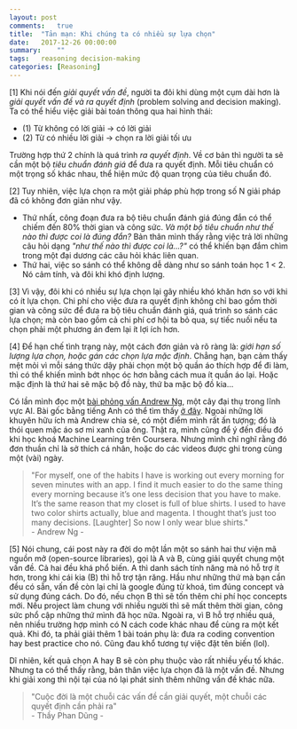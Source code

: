 ```yaml
---
layout: post
comments:	true
title:  "Tản mạn: Khi chúng ta có nhiều sự lựa chọn"
date:   2017-12-26 00:00:00
summary:    ""
tags:   reasoning decision-making
categories:	[Reasoning]
---
```


[1] Khi nói đến *giải quyết vấn đề*, người ta đôi khi dùng một cụm dài hơn là *giải quyết vấn đề và ra quyết định* (problem solving and decision making). Ta có thể hiểu việc giải bài toán thông qua hai hình thái:
- (1) Từ không có lời giải -> có lời giải
- (2) Từ có nhiều lời giải -> chọn ra lời giải tối ưu

Trường hợp thứ 2 chính là quá trình *ra quyết định*. Về cơ bản thì người ta sẽ cần một bộ *tiêu chuẩn đánh giá* để đưa ra quyết định. Mỗi tiêu chuẩn có một trọng số khác nhau, thể hiện mức độ quan trọng của tiêu chuẩn đó.

[2] Tuy nhiên, việc lựa chọn ra một giải pháp phù hợp trong số N giải pháp đã có không đơn giản như vậy. 
- Thứ nhất, công đoạn đưa ra bộ tiêu chuẩn đánh giá đúng đắn có thể chiếm đến 80% thời gian và công sức. *Và một bộ tiêu chuẩn như thế nào thì được coi là đúng đắn?* Bản thân mình thấy rằng việc trả lời những câu hỏi dạng *"như thế nào thì được coi là...?"* có thể khiến bạn đắm chìm trong một đại dương các câu hỏi khác liên quan. 
- Thứ hai, việc so sánh có thể không dễ dàng như so sánh toán học 1 < 2. Nó cảm tính, và đôi khi khó định lượng.

[3] Vì vậy, đôi khi có nhiều sự lựa chọn lại gây nhiều khó khăn hơn so với khi có ít lựa chọn. Chi phí cho việc đưa ra quyết định không chỉ bao gồm thời gian và công sức để đưa ra bộ tiêu chuẩn đánh giá, quá trình so sánh các lựa chọn; mà còn bao gồm cả chi phí cơ hội ta bỏ qua, sự tiếc nuối nếu ta chọn phải một phương án đem lại ít lợi ích hơn.

[4] Để hạn chế tình trạng này, một cách đơn giản và rõ ràng là: *giới hạn số lượng lựa chọn, hoặc gán các chọn lựa mặc định*. Chẳng hạn, bạn cảm thấy mệt mỏi vì mỗi sáng thức dậy phải chọn một bộ quần áo thích hợp để đi làm, thì có thể khiến mình bớt nhọc óc hơn bằng cách mua ít quần áo lại. Hoặc mặc định là thứ hai sẽ mặc bộ đồ này, thứ ba mặc bộ đồ kia...

Có lần mình đọc một [bài phỏng vấn Andrew Ng](http://labs.septeni-technology.jp/machine-learning/kham-pha-bo-oc-dang-sau-google-brain-andrew-ng-cuoc-doi-su-sang-tao-va-ca-nhung-that-bai/), một cây đại thụ trong lĩnh vực AI. Bài gốc bằng tiếng Anh có thể tìm thấy [ở đây](https://www.huffingtonpost.com/2015/05/13/andrew-ng_n_7267682.html). Ngoài những lời khuyên hữu ích mà Andrew chia sẻ, có một điểm mình rất ấn tượng; đó là thói quen mặc áo sơ mi xanh của ông. Thật ra, mình cũng để ý đến điều đó khi học khoá Machine Learning trên Coursera. Nhưng mình chỉ nghĩ rằng đó đơn thuần chỉ là sở thích cá nhân, hoặc do các videos được ghi trong cùng một (vài) ngày.
> "For myself, one of the habits I have is working out every morning for seven minutes with an app. I find it much easier to do the same thing every morning because it’s one less decision that you have to make. It’s the same reason that my closet is full of blue shirts. I used to have two color shirts actually, blue and magenta. I thought that’s just too many decisions. [Laughter] So now I only wear blue shirts."<br> - Andrew Ng -

[5] Nói chung, cái post này ra đời do một lần một so sánh hai thư viện mã nguồn mở (open-source libraries), gọi là A và B, cùng giải quyết chung một vấn đề. Cả hai đều khá phổ biến. A thì danh sách tính năng mà nó hỗ trợ ít hơn, trong khi cái kia (B) thì hỗ trợ tận răng. Hầu như những thứ mà bạn cần đều có sẵn, vấn đề còn lại chỉ là google đúng từ khoá, tìm đúng concept và sử dụng đúng cách. Do đó, nếu chọn B thì sẽ tốn thêm chi phí học concepts mới. Nếu project làm chung với nhiều người thì sẽ mất thêm thời gian, công sức phổ cập những thứ mình đã học nữa. Ngoài ra, vì B hỗ trợ nhiều quá, nên nhiều trường hợp mình có N cách code khác nhau để cùng ra một kết quả. Khi đó, ta phải giải thêm 1 bài toán phụ là: đưa ra coding convention hay best practice cho nó. Cũng đau khổ tương tự việc đặt tên biến (lol).

Dĩ nhiên, kết quả chọn A hay B sẽ còn phụ thuộc vào rất nhiều yếu tố khác. Nhưng ta có thể thấy rằng, bản thân việc lựa chọn đã là một vấn đề. Nhưng khi giải xong thì nội tại của nó lại phát sinh thêm những vấn đề khác nữa.

> "Cuộc đời là một chuỗi các vấn đề cần giải quyết, một chuỗi các quyết định cần phải ra"<br>- Thầy Phan Dũng -
